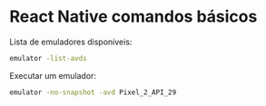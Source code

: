 # React Native comandos básicos

Lista de emuladores disponíveis:
```sh 
emulator -list-avds 
```
Executar um emulador:
```sh 
emulator -no-snapshot -avd Pixel_2_API_29
```